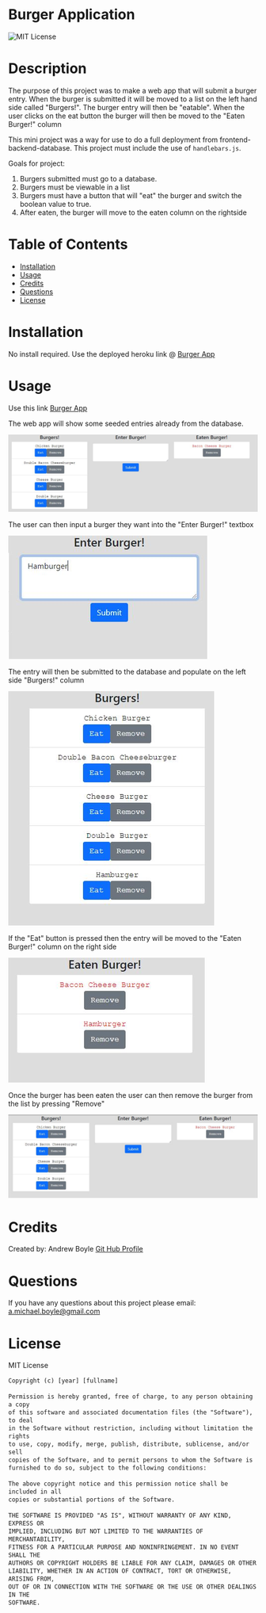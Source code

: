 # Burger Application

![MIT License](https://img.shields.io/badge/license-MIT%20License-blue.svg)

# Description

The purpose of this project was to make a web app that will submit a burger entry. When the burger is submitted it will be moved to a list on the left hand side called "Burgers!". The burger entry will then be "eatable". When the user clicks on the eat button the burger will then be moved to the "Eaten Burger!" column

This mini project was a way for use to do a full deployment from frontend-backend-database. This project must include the use of `handlebars.js`.

Goals for project:

1. Burgers submitted must go to a database.
2. Burgers must be viewable in a list
3. Burgers must have a button that will "eat" the burger and switch the boolean value to true.
4. After eaten, the burger will move to the eaten column on the rightside

# Table of Contents

- [Installation](#installation)
- [Usage](#usage)
- [Credits](#credits)
- [Questions](#questions)
- [License](#license)

# Installation

No install required. Use the deployed heroku link @ [Burger App](https://burgerwebapp.herokuapp.com/)

# Usage

Use this link [Burger App](https://burgerwebapp.herokuapp.com/)

The web app will show some seeded entries already from the database.

![homepage screenshot](/public/screenshots/indexSS.JPG)

The user can then input a burger they want into the "Enter Burger!" textbox

![homepage screenshot](/public/screenshots/entrySS.JPG)

The entry will then be submitted to the database and populate on the left side "Burgers!" column

![homepage screenshot](/public/screenshots/newEntrySS.JPG)

If the "Eat" button is pressed then the entry will be moved to the "Eaten Burger!" column on the right side

![homepage screenshot](/public/screenshots/eatenSS.JPG)

Once the burger has been eaten the user can then remove the burger from the list by pressing "Remove"

![homepage screenshot](/public/screenshots/removedSS.JPG)

# Credits

Created by:
Andrew Boyle
[Git Hub Profile](https://github.com/Andyb2)

# Questions

If you have any questions about this project please email:
a.michael.boyle@gmail.com

# License

MIT License

    Copyright (c) [year] [fullname]

    Permission is hereby granted, free of charge, to any person obtaining a copy
    of this software and associated documentation files (the "Software"), to deal
    in the Software without restriction, including without limitation the rights
    to use, copy, modify, merge, publish, distribute, sublicense, and/or sell
    copies of the Software, and to permit persons to whom the Software is
    furnished to do so, subject to the following conditions:

    The above copyright notice and this permission notice shall be included in all
    copies or substantial portions of the Software.

    THE SOFTWARE IS PROVIDED "AS IS", WITHOUT WARRANTY OF ANY KIND, EXPRESS OR
    IMPLIED, INCLUDING BUT NOT LIMITED TO THE WARRANTIES OF MERCHANTABILITY,
    FITNESS FOR A PARTICULAR PURPOSE AND NONINFRINGEMENT. IN NO EVENT SHALL THE
    AUTHORS OR COPYRIGHT HOLDERS BE LIABLE FOR ANY CLAIM, DAMAGES OR OTHER
    LIABILITY, WHETHER IN AN ACTION OF CONTRACT, TORT OR OTHERWISE, ARISING FROM,
    OUT OF OR IN CONNECTION WITH THE SOFTWARE OR THE USE OR OTHER DEALINGS IN THE
    SOFTWARE.
